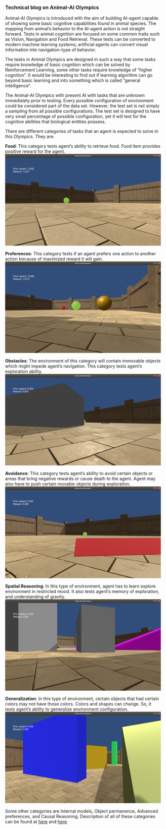 ### Technical blog on Animal-AI Olympics

Animal-AI Olympics is introduced with the aim of building AI-agent capable of showing some basic cognitive capabilities found in animal species. The mapping from animal’s behavior to the AI-agent action is not straight forward. Tests in animal cognition are focused on some common traits such as Vision, Navigation and Food Retrieval. These tests can be converted to modern machine learning systems; artificial agents can convert visual information into navigation-type of behavior.

The tasks in Animal Olympics are designed in such a way that some tasks require knowledge of basic cognition which can be solved by Reinforcement Learning, some other tasks require knowledge of “higher cognition”. It would be interesting to find out if learning algorithm can go beyond basic learning and into something which is called “general intelligence”.

The Animal-AI Olympics with present AI with tasks that are unknown immediately prior to testing. Every possible configuration of environment could be considered part of the data set. However, the test set is not simply a sampling from all possible configurations. The test set is designed to have very small percentage of possible configuration, yet it will test for the cognitive abilities that biological entities possess.

There are different categories of tasks that an agent is expected to solve in this Olympics. They are:

**Food**: This category tests agent’s ability to retrieve food. Food item provides positive reward for the agent.
![Food](/images/animal_ai_blog/1-Food.png)

**Preferences**: This category tests if an agent prefers one action to another action because of maximized reward it will gain.
![Preferences](/images/animal_ai_blog/2-Preferences.png)

**Obstacles**: The environment of this category will contain immovable objects which might impede agent’s navigation. This category tests agent’s exploration ability.
![Obstacles](/images/animal_ai_blog/3-Obstacles.png)

**Avoidance**: This category tests agent’s ability to avoid certain objects or areas that bring negative rewards or cause death to the agent. Agent may also have to push certain movable objects during exploration.
![Avoidance](/images/animal_ai_blog/4-Avoidance.png)

**Spatial Reasoning**: In this type of environment, agent has to learn explore environment in restricted mood. It also tests agent’s memory of exploration, and understanding of gravity.
![Spatial Reasoning](/images/animal_ai_blog/5-SpatialReasoning.png)

**Generalization**: In this type of environment, certain objects that had certain colors may not have those colors. Colors and shapes can change. So, it tests agent’s ability to generalize environment configuration.
![Generalization](/images/animal_ai_blog/6-Generalization.png)

Some other categories are Internal models, Object permanence, Advanced preferences, and Causal Reasoning. Description of all of these categories can be found at [here](https://www.mdcrosby.com/blog/animalaieval.html) and [here]( https://mdcrosby.com/blog/animalai2.html).



